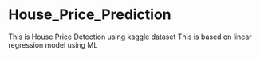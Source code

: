 # House_Price_Prediction
This is House Price Detection using kaggle dataset 
This is based on linear regression model  using ML
